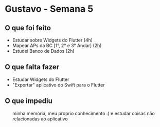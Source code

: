 <h1> Gustavo - Semana 5</h1>

<h2>O que foi feito</h2>
<ul>
  
  <li>Estudar sobre Widgets do Flutter (4h) </li>
  <li>Mapear APs da BC [1°, 2° e 3° Andar] (2h)</li>
  <li>Estudei Banco de Dados (2h) </li>
</ul>

<h2>O que falta fazer</h2>
    
<ul>
  <li> Estudar Widgets do Flutter </li>
  <li> "Exportar" aplicativo do Swift para o Flutter</li>
</ul>

<h2>O que impediu</h2>
  <ul>
   minha memória, meu proprio conhecimento :) e estudar coisas não relacionadas ao aplicativo
  </ul>
